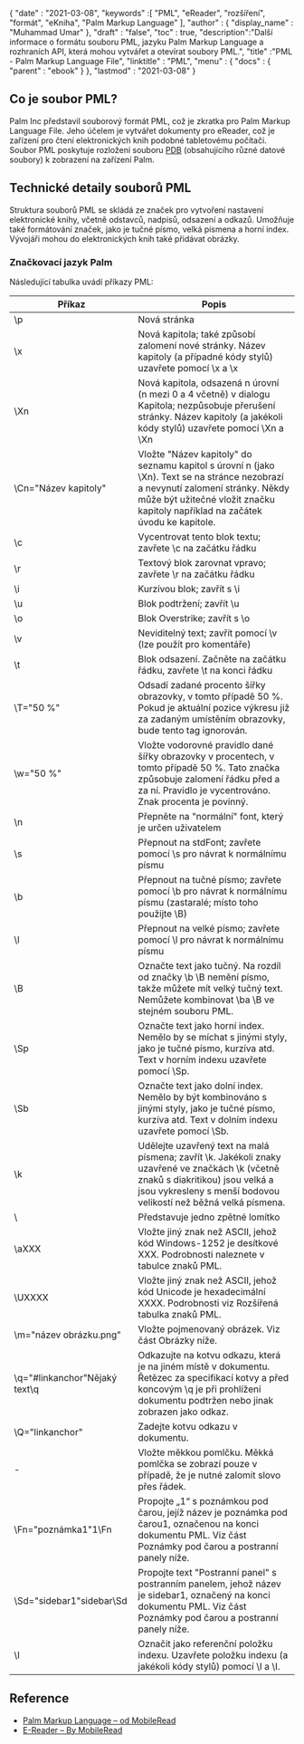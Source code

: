{
  "date" : "2021-03-08",
  "keywords" :[ "PML", "eReader", "rozšíření", "formát", "eKniha", "Palm Markup Language" ],
  "author" : {
    "display_name" : "Muhammad Umar"
},
  "draft" : "false",
  "toc" : true,
  "description":"Další informace o formátu souboru PML, jazyku Palm Markup Language a rozhraních API, která mohou vytvářet a otevírat soubory PML.",
  "title" :"PML - Palm Markup Language File",
  "linktitle" : "PML",
  "menu" : {
    "docs" : {
      "parent" : "ebook"
}
},
  "lastmod" : "2021-03-08"
}

## Co je soubor PML?

Palm Inc představil souborový formát PML, což je zkratka pro Palm Markup Language File. Jeho účelem je vytvářet dokumenty pro eReader, což je zařízení pro čtení elektronických knih podobné tabletovému počítači. Soubor PML poskytuje rozložení souboru [PDB](/cs/programming/pdb/) (obsahujícího různé datové soubory) k zobrazení na zařízení Palm.

## Technické detaily souborů PML

Struktura souborů PML se skládá ze značek pro vytvoření nastavení elektronické knihy, včetně odstavců, nadpisů, odsazení a odkazů. Umožňuje také formátování značek, jako je tučné písmo, velká písmena a horní index. Vývojáři mohou do elektronických knih také přidávat obrázky.

### Značkovací jazyk Palm
Následující tabulka uvádí příkazy PML:

|Příkaz|Popis|
---|---|
| \p | Nová stránka |
| \x | Nová kapitola; také způsobí zalomení nové stránky. Název kapitoly (a případné kódy stylů) uzavřete pomocí \x a \x |
| \Xn | Nová kapitola, odsazená n úrovní (n mezi 0 a 4 včetně) v dialogu Kapitola; nezpůsobuje přerušení stránky. Název kapitoly (a jakékoli kódy stylů) uzavřete pomocí \Xn a \Xn |
| \Cn="Název kapitoly" | Vložte "Název kapitoly" do seznamu kapitol s úrovní n (jako \Xn). Text se na stránce nezobrazí a nevynutí zalomení stránky. Někdy může být užitečné vložit značku kapitoly například na začátek úvodu ke kapitole. |
| \c | Vycentrovat tento blok textu; zavřete \c na začátku řádku |
| \r | Textový blok zarovnat vpravo; zavřete \r na začátku řádku |
| \i | Kurzívou blok; zavřít s \i |
| \u | Blok podtržení; zavřít \u |
| \o | Blok Overstrike; zavřít s \o |
| \v | Neviditelný text; zavřít pomocí \v (lze použít pro komentáře) |
| \t | Blok odsazení. Začněte na začátku řádku, zavřete \t na konci řádku |
| \T="50 %" | Odsadí zadané procento šířky obrazovky, v tomto případě 50 %. Pokud je aktuální pozice výkresu již za zadaným umístěním obrazovky, bude tento tag ignorován. |
| \w="50 %" | Vložte vodorovné pravidlo dané šířky obrazovky v procentech, v tomto případě 50 %. Tato značka způsobuje zalomení řádku před a za ní. Pravidlo je vycentrováno. Znak procenta je povinný. |
| \n | Přepněte na "normální" font, který je určen uživatelem |
| \s | Přepnout na stdFont; zavřete pomocí \s pro návrat k normálnímu písmu |
| \b | Přepnout na tučné písmo; zavřete pomocí \b pro návrat k normálnímu písmu (zastaralé; místo toho použijte \B) |
| \l | Přepnout na velké písmo; zavřete pomocí \l pro návrat k normálnímu písmu |
| \B | Označte text jako tučný. Na rozdíl od značky \b \B nemění písmo, takže můžete mít velký tučný text. Nemůžete kombinovat \ba \B ve stejném souboru PML. |
| \Sp | Označte text jako horní index. Nemělo by se míchat s jinými styly, jako je tučné písmo, kurzíva atd. Text v horním indexu uzavřete pomocí \Sp. |
| \Sb | Označte text jako dolní index. Nemělo by být kombinováno s jinými styly, jako je tučné písmo, kurzíva atd. Text v dolním indexu uzavřete pomocí \Sb. |
| \k | Udělejte uzavřený text na malá písmena; zavřít \k. Jakékoli znaky uzavřené ve značkách \k (včetně znaků s diakritikou) jsou velká a jsou vykresleny s menší bodovou velikostí než běžná velká písmena. |
| \\ | Představuje jedno zpětné lomítko |
| \aXXX | Vložte jiný znak než ASCII, jehož kód Windows-1252 je desítkové XXX. Podrobnosti naleznete v tabulce znaků PML. |
| \UXXXX | Vložte jiný znak než ASCII, jehož kód Unicode je hexadecimální XXXX. Podrobnosti viz Rozšířená tabulka znaků PML. |
| \m="název obrázku.png" | Vložte pojmenovaný obrázek. Viz část Obrázky níže. |
| \q="#linkanchor"Nějaký text\q | Odkazujte na kotvu odkazu, která je na jiném místě v dokumentu. Řetězec za specifikací kotvy a před koncovým \q je při prohlížení dokumentu podtržen nebo jinak zobrazen jako odkaz. |
| \Q="linkanchor" | Zadejte kotvu odkazu v dokumentu. |
| \- | Vložte měkkou pomlčku. Měkká pomlčka se zobrazí pouze v případě, že je nutné zalomit slovo přes řádek. |
| \Fn="poznámka1"1\Fn | Propojte „1“ s poznámkou pod čarou, jejíž název je poznámka pod čarou1, označenou na konci dokumentu PML. Viz část Poznámky pod čarou a postranní panely níže. |
| \Sd="sidebar1"sidebar\Sd | Propojte text "Postranní panel" s postranním panelem, jehož název je sidebar1, označený na konci dokumentu PML. Viz část Poznámky pod čarou a postranní panely níže. |
| \I | Označit jako referenční položku indexu. Uzavřete položku indexu (a jakékoli kódy stylů) pomocí \I a \I.|
 


## Reference

* [Palm Markup Language – od MobileRead](https://wiki.mobileread.com/wiki/EReader)
* [E-Reader – By MobileRead](https://en.wikipedia.org/wiki/E-reader)

